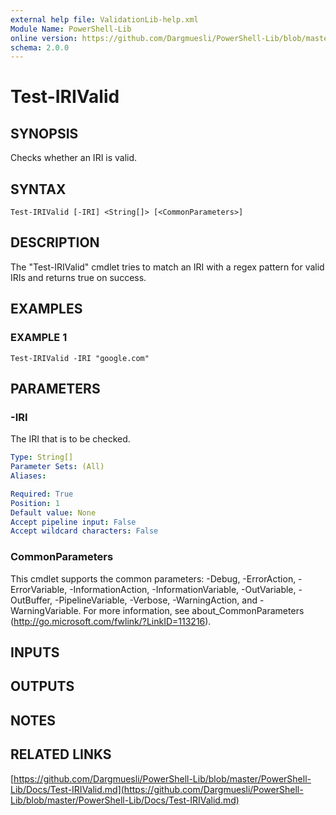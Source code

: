 ```yaml
---
external help file: ValidationLib-help.xml
Module Name: PowerShell-Lib
online version: https://github.com/Dargmuesli/PowerShell-Lib/blob/master/PowerShell-Lib/Docs/Test-IRIValid.md
schema: 2.0.0
---
```


# Test-IRIValid

## SYNOPSIS
Checks whether an IRI is valid.

## SYNTAX

```
Test-IRIValid [-IRI] <String[]> [<CommonParameters>]
```

## DESCRIPTION
The "Test-IRIValid" cmdlet tries to match an IRI with a regex pattern for valid IRIs and returns true on success.

## EXAMPLES

### EXAMPLE 1
```
Test-IRIValid -IRI "google.com"
```

## PARAMETERS

### -IRI
The IRI that is to be checked.

```yaml
Type: String[]
Parameter Sets: (All)
Aliases:

Required: True
Position: 1
Default value: None
Accept pipeline input: False
Accept wildcard characters: False
```

### CommonParameters
This cmdlet supports the common parameters: -Debug, -ErrorAction, -ErrorVariable, -InformationAction, -InformationVariable, -OutVariable, -OutBuffer, -PipelineVariable, -Verbose, -WarningAction, and -WarningVariable.
For more information, see about_CommonParameters (http://go.microsoft.com/fwlink/?LinkID=113216).

## INPUTS

## OUTPUTS

## NOTES

## RELATED LINKS

[https://github.com/Dargmuesli/PowerShell-Lib/blob/master/PowerShell-Lib/Docs/Test-IRIValid.md](https://github.com/Dargmuesli/PowerShell-Lib/blob/master/PowerShell-Lib/Docs/Test-IRIValid.md)

